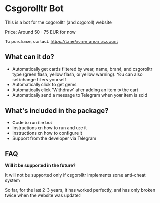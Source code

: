 # Csgorolltr Bot

This is a bot for the csgorolltr (and csgoroll) website

Price: Around 50 - 75 EUR for now

To purchase, contact: https://t.me/some_anon_account

## What can it do?

- Automatically get cards filtered by wear, name, brand, and csgorolltr type (green flash, yellow flash, or yellow warning). You can also set/change filters yourself
- Automatically click to get gems
- Automatically click 'Withdraw' after adding an item to the cart
- Automatically send a message to Telegram when your item is sold

## What's included in the package?

- Code to run the bot
- Instructions on how to run and use it
- Instructions on how to configure it
- Support from the developer via Telegram

## FAQ

**Will it be supported in the future?**

It will not be supported only if csgorolltr implements some anti-cheat system

So far, for the last 2-3 years, it has worked perfectly, and has only broken twice when the website was updated

